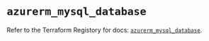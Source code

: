 # `azurerm_mysql_database`

Refer to the Terraform Registory for docs: [`azurerm_mysql_database`](https://www.terraform.io/docs/providers/azurerm/r/mysql_database).
